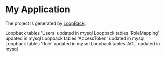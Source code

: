 # My Application

The project is generated by [LoopBack](http://loopback.io).

Loopback tables 'Users' updated in mysql
Loopback tables 'RoleMapping' updated in mysql
Loopback tables 'AccessToken' updated in mysql
Loopback tables 'Role' updated in mysql
Loopback tables 'ACL' updated in mysql
